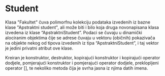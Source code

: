 # Student

Klasa "Fakultet" čuva polimorfnu kolekciju podataka izvedenih iz bazne klase "Apstraktni student", ali može biti i bilo koja druga novonapisana klasa izvedena iz klase “ApstraktniStudent”.
Podaci se čuvaju u dinamički alociranim objektima čije se adrese čuvaju u vektoru (običnih) pokazivača na objekte nekog od tipova izvedenih iz tipa “ApstraktniStudent”, i taj vektor je jedini privatni atribut ove klase.

Kreiran je konstruktor, destruktor, kopirajući konstruktor i kopirajući operator dodjele, pomjerajući konstruktor i pomjerajući operator dodjele, preklopljeni operator [], te nekoliko metoda čija je svrha jasna iz njima datih imena.
